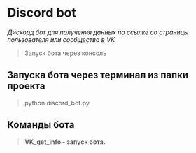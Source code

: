 # Discord bot
_Дискорд бот для получения данных по ссылке со страницы пользователя или сообщества в VK_
> Запуск бота через консоль
## Запуска бота через терминал из папки проекта
> python discord_bot.py
## Команды бота
> **VK_get_info - запуск бота.**
